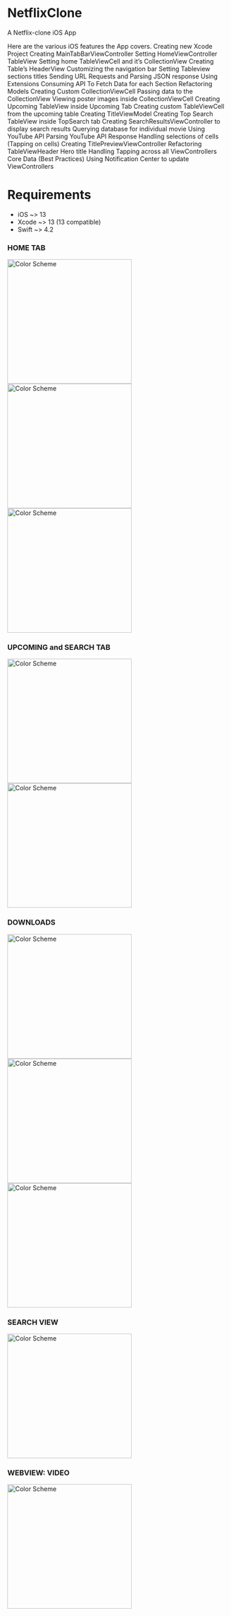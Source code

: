 # NetflixClone
A Netflix-clone iOS App

Here are the various iOS features the App covers.
Creating new Xcode Project
Creating MainTabBarViewController
Setting HomeViewController TableView
Setting home TableViewCell and it’s CollectionView
Creating Table’s HeaderView
Customizing the navigation bar
Setting Tableview sections titles
Sending URL Requests and Parsing JSON response
Using Extensions
Consuming API To Fetch Data for each Section
Refactoring Models
Creating Custom CollectionViewCell
Passing data to the CollectionView
Viewing poster images inside CollectionViewCell
Creating Upcoming TableView inside Upcoming Tab
Creating custom TableViewCell from the upcoming table
Creating TitleViewModel
Creating Top Search TableView inside TopSearch tab
Creating SearchResultsViewController to display search results
Querying database for individual movie
Using YouTube API
Parsing YouTube API Response
Handling selections of cells (Tapping on cells)
Creating TitlePreviewViewController
Refactoring TableViewHeader Hero title
Handling Tapping across all ViewControllers
Core Data (Best Practices)
Using Notification Center to update ViewControllers

# Requirements
- iOS ~> 13
- Xcode ~> 13 (13 compatible)
- Swift ~> 4.2


### HOME TAB
<img width="282" alt="Color Scheme" src="https://user-images.githubusercontent.com/60821645/159154621-44e32f91-bbcd-4261-ae22-9ee3eddb4812.png"> <img width="282" alt="Color Scheme" src="https://user-images.githubusercontent.com/60821645/159154651-b9ce03c6-9d0e-4a1c-9d5d-f2faa950a9c9.png"> <img width="282" alt="Color Scheme" src="https://user-images.githubusercontent.com/60821645/159154656-b77bc4dd-3479-4bae-a9d9-3325f361178b.png">

### UPCOMING and SEARCH TAB
<img width="282" alt="Color Scheme" src="https://user-images.githubusercontent.com/60821645/159154848-349efc6e-80f6-405c-9523-583eb939fa6e.png"> <img width="282" alt="Color Scheme" src="https://user-images.githubusercontent.com/60821645/159154853-877d1dc7-2e7b-483d-9fbf-9bfa0022a600.png">

### DOWNLOADS
<img width="282" alt="Color Scheme" src="https://user-images.githubusercontent.com/60821645/159154954-44b78ea4-e937-4691-a5cf-0b72d8f51bfd.png"> <img width="282" alt="Color Scheme" src="https://user-images.githubusercontent.com/60821645/159154961-16c430e8-bebb-4952-8357-f48848ab53f5.png"> <img width="282" alt="Color Scheme" src="https://user-images.githubusercontent.com/60821645/159154966-e358b3df-7b32-48b0-b7ea-e7bf917fe3df.png">

### SEARCH VIEW
<img width="282" alt="Color Scheme" src="https://user-images.githubusercontent.com/60821645/159155095-74ad0786-6dc7-4489-a81e-513c5bda5cfa.png">

### WEBVIEW: VIDEO
<img width="282" alt="Color Scheme" src="https://user-images.githubusercontent.com/60821645/159155296-162aa4fd-2ac0-4f2e-b309-553cfbbf69dc.png">



